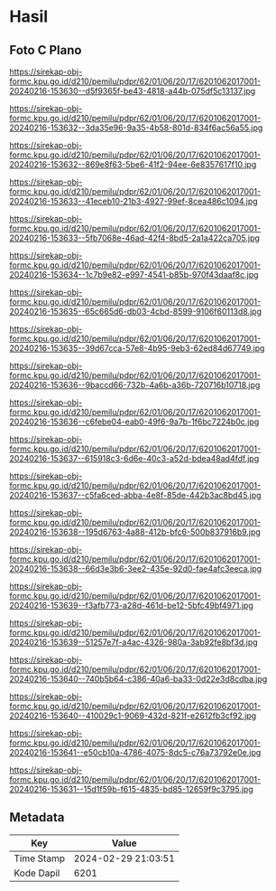 # Hasil

## Foto C Plano

https://sirekap-obj-formc.kpu.go.id/d210/pemilu/pdpr/62/01/06/20/17/6201062017001-20240216-153630--d5f9365f-be43-4818-a44b-075df5c13137.jpg

https://sirekap-obj-formc.kpu.go.id/d210/pemilu/pdpr/62/01/06/20/17/6201062017001-20240216-153632--3da35e96-9a35-4b58-801d-834f6ac56a55.jpg

https://sirekap-obj-formc.kpu.go.id/d210/pemilu/pdpr/62/01/06/20/17/6201062017001-20240216-153632--869e8f63-5be6-41f2-94ee-6e8357617f10.jpg

https://sirekap-obj-formc.kpu.go.id/d210/pemilu/pdpr/62/01/06/20/17/6201062017001-20240216-153633--41eceb10-21b3-4927-99ef-8cea486c1094.jpg

https://sirekap-obj-formc.kpu.go.id/d210/pemilu/pdpr/62/01/06/20/17/6201062017001-20240216-153633--5fb7068e-46ad-42f4-8bd5-2a1a422ca705.jpg

https://sirekap-obj-formc.kpu.go.id/d210/pemilu/pdpr/62/01/06/20/17/6201062017001-20240216-153634--1c7b9e82-e997-4541-b85b-970f43daaf8c.jpg

https://sirekap-obj-formc.kpu.go.id/d210/pemilu/pdpr/62/01/06/20/17/6201062017001-20240216-153635--65c665d6-db03-4cbd-8599-9106f60113d8.jpg

https://sirekap-obj-formc.kpu.go.id/d210/pemilu/pdpr/62/01/06/20/17/6201062017001-20240216-153635--39d67cca-57e8-4b95-9eb3-62ed84d67749.jpg

https://sirekap-obj-formc.kpu.go.id/d210/pemilu/pdpr/62/01/06/20/17/6201062017001-20240216-153636--9baccd66-732b-4a6b-a36b-720716b10718.jpg

https://sirekap-obj-formc.kpu.go.id/d210/pemilu/pdpr/62/01/06/20/17/6201062017001-20240216-153636--c6febe04-eab0-49f6-9a7b-1f6bc7224b0c.jpg

https://sirekap-obj-formc.kpu.go.id/d210/pemilu/pdpr/62/01/06/20/17/6201062017001-20240216-153637--615918c3-6d6e-40c3-a52d-bdea48ad4fdf.jpg

https://sirekap-obj-formc.kpu.go.id/d210/pemilu/pdpr/62/01/06/20/17/6201062017001-20240216-153637--c5fa6ced-abba-4e8f-85de-442b3ac8bd45.jpg

https://sirekap-obj-formc.kpu.go.id/d210/pemilu/pdpr/62/01/06/20/17/6201062017001-20240216-153638--195d6763-4a88-412b-bfc6-500b837916b9.jpg

https://sirekap-obj-formc.kpu.go.id/d210/pemilu/pdpr/62/01/06/20/17/6201062017001-20240216-153638--66d3e3b6-3ee2-435e-92d0-fae4afc3eeca.jpg

https://sirekap-obj-formc.kpu.go.id/d210/pemilu/pdpr/62/01/06/20/17/6201062017001-20240216-153639--f3afb773-a28d-461d-be12-5bfc49bf4971.jpg

https://sirekap-obj-formc.kpu.go.id/d210/pemilu/pdpr/62/01/06/20/17/6201062017001-20240216-153639--51257e7f-a4ac-4326-980a-3ab92fe8bf3d.jpg

https://sirekap-obj-formc.kpu.go.id/d210/pemilu/pdpr/62/01/06/20/17/6201062017001-20240216-153640--740b5b64-c386-40a6-ba33-0d22e3d8cdba.jpg

https://sirekap-obj-formc.kpu.go.id/d210/pemilu/pdpr/62/01/06/20/17/6201062017001-20240216-153640--410029c1-9069-432d-821f-e2612fb3cf92.jpg

https://sirekap-obj-formc.kpu.go.id/d210/pemilu/pdpr/62/01/06/20/17/6201062017001-20240216-153641--e50cb10a-4786-4075-8dc5-c76a73792e0e.jpg

https://sirekap-obj-formc.kpu.go.id/d210/pemilu/pdpr/62/01/06/20/17/6201062017001-20240216-153631--15d1f59b-f615-4835-bd85-12659f9c3795.jpg


## Metadata

| Key        | Value               |
| ---------- | ------------------- |
| Time Stamp | 2024-02-29 21:03:51 |
| Kode Dapil | 6201                |




